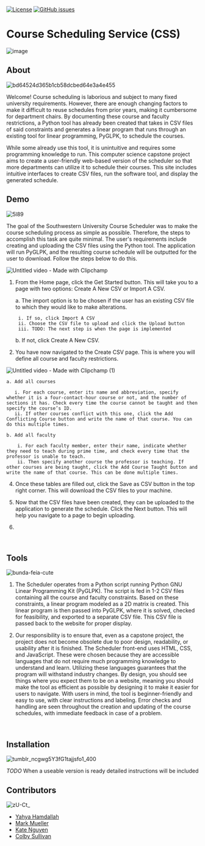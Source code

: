 [![License](https://img.shields.io/badge/license-MIT-blue.svg)](LICENSE)
[![GitHub issues](https://img.shields.io/github/issues/MuellMark/Course-Scheduler)](https://github.com/MuellMark/Course-Scheduler/issues)

# Course Scheduling Service (CSS)
![image](https://github.com/MuellMark/Course-Scheduler/assets/88158644/0ce5e46e-18e2-4169-ad77-a6df072936c0)

## About

![bd64524d365b1cb58dcbed64e3a4e455](https://github.com/MuellMark/Course-Scheduler/assets/88158644/8a4452a4-5f42-4f85-b7f6-4154368102b1)

Welcome! Course scheduling is laborious and subject to many fixed university requirements. However, there are enough changing factors to make it difficult to reuse schedules from prior years, making it cumbersome for department chairs. By documenting these course and faculty restrictions, a Python tool has already been created that takes in CSV files of said constraints and generates a linear program that runs through an existing tool for linear programming, PyGLPK, to schedule the courses. 

While some already use this tool, it is unintuitive and requires some programming knowledge to run. This computer science capstone project aims to create a user-friendly web-based version of the scheduler so that more departments can utilize it to schedule their courses. This site includes intuitive interfaces to create CSV files, run the software tool, and display the generated schedule.

  
## Demo
![5l89](https://github.com/MuellMark/Course-Scheduler/assets/88158644/8cba9212-9d7a-43ce-9181-92ec9a8ab7cd)

The goal of the Southwestern University Course Scheduler was to make the course scheduling process as simple as possible. Therefore, the steps to accomplish this task are quite minimal. The user's requirements include creating and uploading the CSV files using the Python tool. The application will run PyGLPK, and the resulting course schedule will be outputted for the user to download. Follow the steps below to do this. 

![Untitled video - Made with Clipchamp](https://github.com/MuellMark/Course-Scheduler/assets/88158644/b6be537d-a3d6-4e77-a2c4-d1236f0d9019)

1. From the Home page, click the Get Started button. This will take you to a page with two options: Create A New CSV or Import A CSV. 

   a. The import option is to be chosen if the user has an existing CSV file to which they would like to make alterations.
      
        i. If so, click Import A CSV
        ii. Choose the CSV file to upload and click the Upload button
        iii. TODO: The next step is when the page is implemented
   b. If not, click Create A New CSV.

3. You have now navigated to the Create CSV page. This is where you will define all course and faculty restrictions. 

![Untitled video - Made with Clipchamp (1)](https://github.com/MuellMark/Course-Scheduler/assets/88158644/9a0819fa-feac-4d27-b4ac-87dd580464c0)

    a. Add all courses

       i. For each course, enter its name and abbreviation, specify whether it is a four-contact-hour course or not, and the number of sections it has. Check every time the course cannot be taught and then specify the course’s ID.
       ii. If other courses conflict with this one, click the Add Conflicting Course button and write the name of that course. You can do this multiple times.
    
    b. Add all faculty
    
        i. For each faculty member, enter their name, indicate whether they need to teach during prime time, and check every time that the professor is unable to teach. 
        ii. Then specify another course the professor is teaching. If other courses are being taught, click the Add Course Taught button and write the name of that course. This can be done multiple times. 

4. Once these tables are filled out, click the Save as CSV button in the top right corner. This will download the CSV files to your machine.

5. Now that the CSV files have been created, they can be uploaded to the application to generate the schedule. Click the Next button. This will help you navigate to a page to begin uploading.
   
6. 

<br>

## Tools
![bunda-feia-cute](https://github.com/MuellMark/Course-Scheduler/assets/88158644/21c5dbc3-83e3-454c-9e24-b164bf32d48d)

1. The Scheduler operates from a Python script running Python GNU Linear Programming Kit (PyGLPK). The script is fed in 1-2 CSV files containing all the course and faculty constraints. Based on these constraints, a linear program modeled as a 2D matrix is created. This linear program is then passed into PyGLPK, where it is solved, checked for feasibility, and exported to a separate CSV file. This CSV file is passed back to the website for proper display.
  
2. Our responsibility is to ensure that, even as a capstone project, the project does not become obsolete due to poor design, readability, or usability after it is finished. The Scheduler front-end uses HTML, CSS, and JavaScript. These were chosen because they are accessible languages that do not require much programming knowledge to understand and learn. Utilizing these languages guarantees that the program will withstand industry changes. By design, you should see things where you expect them to be on a website, meaning you should make the tool as efficient as possible by designing it to make it easier for users to navigate. With users in mind, the tool is beginner-friendly and easy to use, with clear instructions and labeling. Error checks and handling are seen throughout the creation and updating of the course schedules, with immediate feedback in case of a problem. 
<br>

## Installation
![tumblr_ncgwg5Y3fG1tajjsfo1_400](https://github.com/MuellMark/Course-Scheduler/assets/88158644/a90928c8-0d35-4f42-b3b8-3dc142b57f16)

*TODO* When a useable version is ready detailed instructions will be included
<br>

## Contributors
![zU-Ct_](https://github.com/MuellMark/Course-Scheduler/assets/88158644/ffad1bbd-0801-4183-b9f1-2946fe2a659e)

- [Yahya Hamdallah](https://github.com/Hamdally)
- [Mark Mueller](https://github.com/MuellMark)
- [Kate Nguyen](https://github.com/katenguyen10)
- [Colby Sullivan](https://github.com/colbySullivan)
